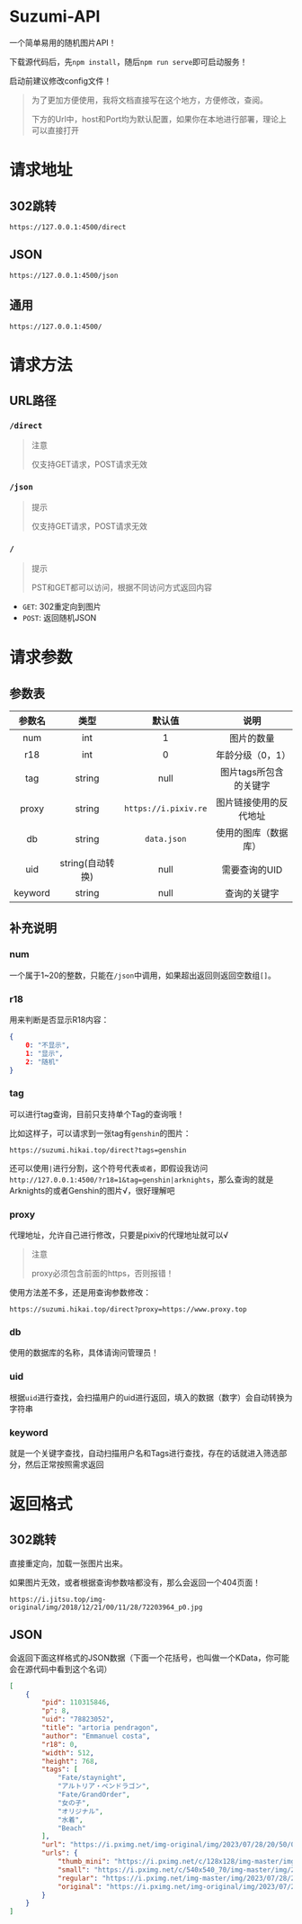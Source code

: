 # Suzumi-API

一个简单易用的随机图片API！

下载源代码后，先`npm install`，随后`npm run serve`即可启动服务！

启动前建议修改config文件！

> 为了更加方便使用，我将文档直接写在这个地方，方便修改，查阅。
>
> 下方的Url中，host和Port均为默认配置，如果你在本地进行部署，理论上可以直接打开

# 请求地址

## 302跳转

```
https://127.0.0.1:4500/direct
```

## JSON

```
https://127.0.0.1:4500/json
```

## 通用

```
https://127.0.0.1:4500/
```

# 请求方法

## URL路径

### `/direct`

> 注意
> 
> 仅支持GET请求，POST请求无效

### `/json`

> 提示
> 
> 仅支持GET请求，POST请求无效

### `/`

> 提示
> 
> PST和GET都可以访问，根据不同访问方式返回内容

- `GET`: 302重定向到图片
- `POST`: 返回随机JSON

# 请求参数

## 参数表

| 参数名  |       类型       |        默认值        |          说明          |
| :-----: | :--------------: | :------------------: | :--------------------: |
|   num   |       int        |          1           |       图片的数量       |
|   r18   |       int        |          0           |    年龄分级（0，1）    |
|   tag   |      string      |         null         | 图片tags所包含的关键字 |
|  proxy  |      string      | `https://i.pixiv.re` | 图片链接使用的反代地址 |
|   db    |      string      |     `data.json`      |  使用的图库（数据库）  |
|   uid   | string(自动转换) |         null         |     需要查询的UID      |
| keyword |      string      |         null         |      查询的关键字      |

## 补充说明

### num

一个属于1~20的整数，只能在`/json`中调用，如果超出返回则返回空数组`[]`。

### r18

用来判断是否显示R18内容：

```json
{
    0: "不显示",
    1: "显示",
    2: "随机"
}
```

### tag

可以进行tag查询，目前只支持单个Tag的查询哦！

比如这样子，可以请求到一张tag有`genshin`的图片：

```
https://suzumi.hikai.top/direct?tags=genshin
```

还可以使用`|`进行分割，这个符号代表`或者`，即假设我访问`http://127.0.0.1:4500/?r18=1&tag=genshin|arknights`，那么查询的就是Arknights的或者Genshin的图片√，很好理解吧

### proxy

代理地址，允许自己进行修改，只要是pixiv的代理地址就可以√

> 注意
> 
> proxy必须包含前面的https，否则报错！

使用方法差不多，还是用查询参数修改：

```
https://suzumi.hikai.top/direct?proxy=https://www.proxy.top
```

### db

使用的数据库的名称，具体请询问管理员！

### uid

根据`uid`进行查找，会扫描用户的uid进行返回，填入的数据（数字）会自动转换为字符串

### keyword

就是一个关键字查找，自动扫描用户名和Tags进行查找，存在的话就进入筛选部分，然后正常按照需求返回

# 返回格式

## 302跳转

直接重定向，加载一张图片出来。

如果图片无效，或者根据查询参数啥都没有，那么会返回一个404页面！

```
https://i.jitsu.top/img-original/img/2018/12/21/00/11/28/72203964_p0.jpg
```

## JSON

会返回下面这样格式的JSON数据（下面一个花括号，也叫做一个KData，你可能会在源代码中看到这个名词）

```json
[
    {
        "pid": 110315846,
        "p": 8,
        "uid": "78823052",
        "title": "artoria pendragon",
        "author": "Emmanuel costa",
        "r18": 0,
        "width": 512,
        "height": 768,
        "tags": [
            "Fate/staynight",
            "アルトリア・ペンドラゴン",
            "Fate/GrandOrder",
            "女の子",
            "オリジナル",
            "水着",
            "Beach"
        ],
        "url": "https://i.pximg.net/img-original/img/2023/07/28/20/50/03/110315846_p0.png",
        "urls": {
            "thumb_mini": "https://i.pximg.net/c/128x128/img-master/img/2023/07/28/20/50/03/110315846_p0_square1200.jpg",
            "small": "https://i.pximg.net/c/540x540_70/img-master/img/2023/07/28/20/50/03/110315846_p0_master1200.jpg",
            "regular": "https://i.pximg.net/img-master/img/2023/07/28/20/50/03/110315846_p0_master1200.jpg",
            "original": "https://i.pximg.net/img-original/img/2023/07/28/20/50/03/110315846_p0.png"
        }
    }
]
```